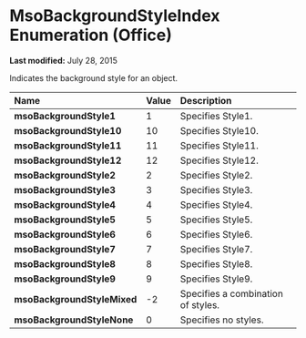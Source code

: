 
# MsoBackgroundStyleIndex Enumeration (Office)

 **Last modified:** July 28, 2015

Indicates the background style for an object.


|**Name**|**Value**|**Description**|
|:-----|:-----|:-----|
| **msoBackgroundStyle1**|1|Specifies Style1.|
| **msoBackgroundStyle10**|10|Specifies Style10.|
| **msoBackgroundStyle11**|11|Specifies Style11.|
| **msoBackgroundStyle12**|12|Specifies Style12.|
| **msoBackgroundStyle2**|2|Specifies Style2.|
| **msoBackgroundStyle3**|3|Specifies Style3.|
| **msoBackgroundStyle4**|4|Specifies Style4.|
| **msoBackgroundStyle5**|5|Specifies Style5.|
| **msoBackgroundStyle6**|6|Specifies Style6.|
| **msoBackgroundStyle7**|7|Specifies Style7.|
| **msoBackgroundStyle8**|8|Specifies Style8.|
| **msoBackgroundStyle9**|9|Specifies Style9.|
| **msoBackgroundStyleMixed**|-2|Specifies a combination of styles.|
| **msoBackgroundStyleNone**|0|Specifies no styles.|
